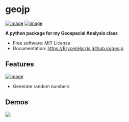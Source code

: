 # geojp


[![image](https://img.shields.io/pypi/v/geojp.svg)](https://pypi.python.org/pypi/geojp)
[![image](https://img.shields.io/conda/vn/conda-forge/geojp.svg)](https://anaconda.org/conda-forge/geojp)



**A python package for my Geospacial Analysis class**


-   Free software: MIT License
-   Documentation: https://BrycenHarris.github.io/geojp
    

## Features
[![image](https://colab.research.google.com/assets/colab-badge.svg)](https://colab.research.google.com/drive/1ACdkkGf42pxVr_FYClmFkHEVHVkgtMlu#scrollTo=iyQ_0vYVtNwV)
-   Generate random numbers


## Demos
![](https://brand.utk.edu/wp-content/uploads/2019/02/University-HorizLeftLogo-RGB-1024x475.jpg)